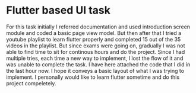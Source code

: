 
# Flutter based UI task

For this task initially I referred documentation and used introduction screen module and coded a basic page view model. But then after that I tried a youtube playlist to learn flutter properly and completed 15 out of the 35 videos in the playlist. But since exams were going on, gradually I was not able to find time to sit for continous hours and do the project. Since I had multiple tries, each time a new way to implement, I lost the flow of it and was unable to complete the task. I have here attached the code that I did in the last hour now. I hope it conveys a basic layout of what I was trying to implement. I personally would like to learn flutter sometime and do this project compeletely.